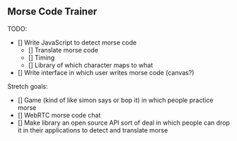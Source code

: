 Morse Code Trainer
-----------------------

TODO:

- [] Write JavaScript to detect morse code
	- [] Translate morse code
	- [] Timing
	- [] Library of which character maps to what
- [] Write interface in which user writes morse code (canvas?)

Stretch goals:

- [] Game (kind of like simon says or bop it) in which people practice morse
- [] WebRTC morse code chat
- [] Make library an open source API sort of deal in which people can drop it in their applications to detect and translate morse